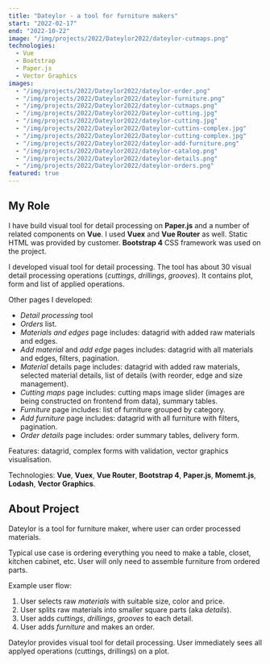 ```yaml
---
title: "Dateylor - a tool for furniture makers"
start: "2022-02-17"
end: "2022-10-22"
image: "/img/projects/2022/Dateylor2022/dateylor-cutmaps.png"
technologies:
  - Vue
  - Bootstrap
  - Paper.js
  - Vector Graphics
images:
  - "/img/projects/2022/Dateylor2022/dateylor-order.png"
  - "/img/projects/2022/Dateylor2022/dateylor-furniture.png"
  - "/img/projects/2022/Dateylor2022/dateylor-cutmaps.png"
  - "/img/projects/2022/Dateylor2022/Dateylor-cutting.jpg"
  - "/img/projects/2022/Dateylor2022/dateylor-cutting.jpg"
  - "/img/projects/2022/Dateylor2022/Dateylor-cuttins-complex.jpg"
  - "/img/projects/2022/Dateylor2022/Dateylor-cutting-complex.jpg"
  - "/img/projects/2022/Dateylor2022/dateylor-add-furniture.png"
  - "/img/projects/2022/Dateylor2022/dateylor-catalog.png"
  - "/img/projects/2022/Dateylor2022/dateylor-details.png"
  - "/img/projects/2022/Dateylor2022/dateylor-orders.png"
featured: true
---
```


## My Role

I have build visual tool for detail processing on **Paper.js** and a number of related components on **Vue**. I used **Vuex** and **Vue Router** as well. Static HTML was provided by customer. **Bootstrap 4** CSS framework was used on the project.

I developed visual tool for detail processing. The tool has about 30 visual detail processing operations (_cuttings_, _drillings_, _grooves_). It contains plot, form and list of applied operations.

Other pages I developed:

- _Detail processing_ tool
- _Orders_ list.
- _Materials and edges_ page includes: datagrid with added raw materials and edges.
- _Add material_ and _add edge_ pages includes: datagrid with all materials and edges, filters, pagination.
- _Material_ details page includes: datagrid with added raw materials, selected material details, list of details (with reorder, edge and size management).
- _Cutting maps_ page includes: cutting maps image slider (images are being constructed on frontend from data), summary tables.
- _Furniture_ page includes: list of furniture grouped by category.
- _Add furniture_ page includes: datagrid with all furniture with filters, pagination.
- _Order details_ page includes: order summary tables, delivery form.

Features: datagrid, complex forms with validation, vector graphics visualisation.

Technologies: **Vue**, **Vuex**, **Vue Router**, **Bootstrap 4**, **Paper.js**, **Momemt.js**, **Lodash**, **Vector Graphics**.

## About Project

Dateylor is a tool for furniture maker, where user can order processed materials.

Typical use case is ordering everything you need to make a table, closet, kitchen cabinet, etc. User will only need to assemble furniture from ordered parts.

Example user flow:

1. User selects raw _materials_ with suitable size, color and price.
2. User splits raw materials into smaller square parts (aka _details_).
3. User adds _cuttings_, _drillings_, _grooves_ to each detail.
4. User adds _furniture_ and makes an order.

Dateylor provides visual tool for detail processing. User immediately sees all applyed operations (cuttings, drillings) on a plot.
